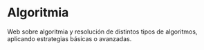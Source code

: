 # Algoritmia

Web sobre algoritmia y resolución de distintos tipos de algoritmos, aplicando estrategias básicas o avanzadas.